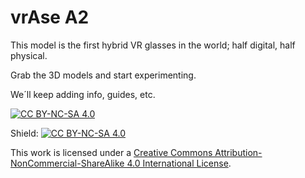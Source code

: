 # vrAse A2

This model is the first hybrid VR glasses in the world; half digital, half physical.

Grab the 3D models and start experimenting.

We´ll keep adding info, guides, etc. 

[![CC BY-NC-SA 4.0][cc-by-nc-sa-image]][cc-by-nc-sa]

Shield: [![CC BY-NC-SA 4.0][cc-by-nc-sa-shield]][cc-by-nc-sa]

[cc-by-nc-sa]: http://creativecommons.org/licenses/by-nc-sa/4.0/
[cc-by-nc-sa-image]: https://licensebuttons.net/l/by-nc-sa/4.0/88x31.png
[cc-by-nc-sa-shield]: https://img.shields.io/badge/License-CC%20BY--NC--SA%204.0-lightgrey.svg

This work is licensed under a
[Creative Commons Attribution-NonCommercial-ShareAlike 4.0 International License][cc-by-nc-sa].
